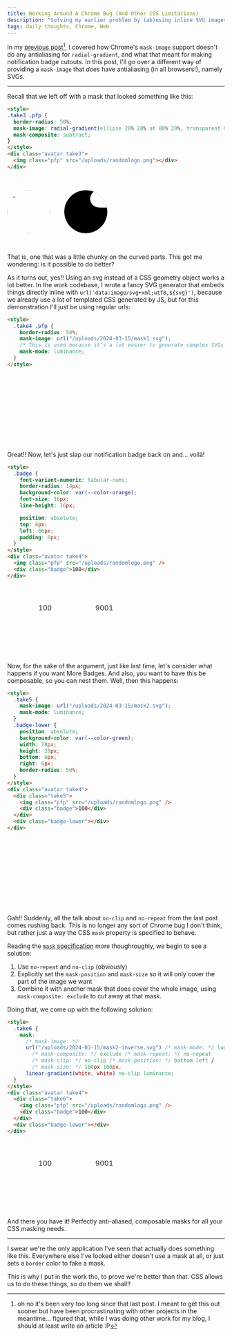 ```yaml
---
title: Working Around A Chrome Bug (And Other CSS Limitations)
description: "Solving my earlier problem by (ab)using inline SVG images to create masks, instead of CSS-native geometry"
tags: daily thoughts, Chrome, Web
---
```


In my [previous post](/posts/2023-12-28-i-think-i-found-a-webkit-bug.html)[^1], I covered how Chrome's `mask-image` support doesn't do any antialiasing for `radial-gradient`, and what that meant for making notification badge cutouts. In this post, I'll go over a different way of providing a `mask-image` that _does_ have antialiasing (in all browsers!), namely SVGs.

---

Recall that we left off with a mask that looked something like this:

```html
<style>
.take3 .pfp {
  border-radius: 50%;
  mask-image: radial-gradient(ellipse 20% 20% at 80% 20%, transparent 99%, white 100%), linear-gradient(to bottom, white 40%, transparent 41%), linear-gradient(to left, transparent 19%, white 20%);
  mask-composite: subtract;
}
</style>
<div class="avatar take3">
  <img class="pfp" src="/uploads/randomlogo.png"></div>
</div>
```

<style>
.horiz {
  display: flex;
  gap: 2rem;
}

.avatar {
  position: relative;
  width: fit-content;
  margin: 2rem 0;
}

.avatar .pfp {
  width: 100px;
  aspect-ratio: 1;
}

div.pfp {
  background-color: black;
}

.take3 .pfp {
  border-radius: 50%;
  mask-image: radial-gradient(ellipse 20% 20% at 80% 20%, transparent 99%, white 100%), linear-gradient(to bottom, white 40%, transparent 41%), linear-gradient(to left, transparent 19%, white 20%);
  mask-composite: subtract;
}
</style>
<div class="horiz">
  <div class="avatar take3">
    <img class="pfp" src="/uploads/randomlogo.png">
  </div>
  <div class="avatar take3">
    <div class="pfp"></div>
  </div>
</div>

That is, one that was a little chunky on the curved parts. This got me wondering: is it possible to do better?

As it turns out, yes!! Using an svg instead of a CSS geometry object works a lot better. In the work codebase, I wrote a fancy SVG generator that embeds things directly inline with `url('data:image/svg+xml;utf8,${svg}')`, because we already use a lot of templated CSS generated by JS, but for this demonstration I'll just be using regular urls:

```html
<style>
  .take4 .pfp {
    border-radius: 50%;
    mask-image: url("/uploads/2024-03-15/mask1.svg");
    /* This is used because it's a lot easier to generate complex SVGs that are black and white, instead of transparent and not transparent */
    mask-mode: luminance;
  }
</style>
```

<style>
.take4 .pfp {
  border-radius: 50%;
  mask-image: url('/uploads/2024-03-15/mask1.svg');
  mask-mode: luminance;
}
</style>
<div class="horiz">
  <div class="avatar take4">
    <img class="pfp" src="/uploads/randomlogo.png">
  </div>
  <div class="avatar take4">
    <div class="pfp"></div>
  </div>
</div>

Great!! Now, let's just slap our notification badge back on and... voilà!

```html
<style>
  .badge {
    font-variant-numeric: tabular-nums;
    border-radius: 14px;
    background-color: var(--color-orange);
    font-size: 16px;
    line-height: 16px;

    position: absolute;
    top: 6px;
    left: 66px;
    padding: 6px;
  }
</style>
<div class="avatar take4">
  <img class="pfp" src="/uploads/randomlogo.png" />
  <div class="badge">100</div>
</div>
```

<style>
 .badge {
  font-variant-numeric: tabular-nums;
  border-radius: 14px;
  background-color: var(--color-orange);
  font-size: 16px;
  line-height: 16px;

  position: absolute;
  top: 6px;
  left: 66px;
  padding: 6px;
}
</style>
<div class="horiz">
  <div class="avatar take4">
    <img class="pfp" src="/uploads/randomlogo.png">
    <div class="badge">100</div>
  </div>
  <div class="avatar take4">
    <div class="pfp"></div>
    <div class="badge">9001</div>
  </div>
</div>

Now, for the sake of the argument, just like last time, let's consider what happens if you want More Badges. And also, you want to have this be composable, so you can nest them. Well, then this happens:

```html
<style>
  .take5 {
    mask-image: url("/uploads/2024-03-15/mask2.svg");
    mask-mode: luminance;
  }
  .badge-lower {
    position: absolute;
    background-color: var(--color-green);
    width: 28px;
    height: 28px;
    bottom: 6px;
    right: 6px;
    border-radius: 50%;
  }
</style>
<div class="avatar take4">
  <div class="take5">
    <img class="pfp" src="/uploads/randomlogo.png" />
    <div class="badge">100</div>
  </div>
  <div class="badge-lower"></div>
</div>
```

<style>
  .take5 {
    mask-image: url('/uploads/2024-03-15/mask2.svg');
    mask-mode: luminance;
  }
  .badge-lower {
    position: absolute;
    background-color: var(--color-green);
    width: 28px;
    height: 28px;
    bottom: 6px;
    right: 6px;
    border-radius: 50%;
  }
</style>
<div class="horiz">
  <div class="avatar take4">
    <div class="take5">
      <img class="pfp" src="/uploads/randomlogo.png">
      <div class="badge">100</div>
    </div>
    <div class="badge-lower"></div>
  </div>
  <div class="avatar take4">
    <div class="take5">
      <div class="pfp"></div>
      <div class="badge">9001</div>
    </div>
    <div class="badge-lower"></div>
  </div>
</div>

Gah!! Suddenly, all the talk about `no-clip` and `no-repeat` from the last post comes rushing back. This is no longer any sort of Chrome bug I don't think, but rather just a way the CSS `mask` property is specified to behave.

Reading the [`mask` specification](https://developer.mozilla.org/en-US/docs/Web/CSS/mask) more thoughroughly, we begin to see a solution:

1. Use `no-repeat` and `no-clip` (obviously)
2. Explicitly set the `mask-position` and `mask-size` so it will only cover the part of the image we want
3. Combine it with another mask that does cover the whole image, using `mask-composite: exclude` to cut away at that mask.

Doing that, we come up with the following solution:

```html
<style>
  .take6 {
    mask:
      /* mask-image: */
      url("/uploads/2024-03-15/mask2-inverse.svg") /* mask-mode: */ luminance
        /* mask-composite: */ exclude /* mask-repeat: */ no-repeat
        /* mask-clip: */ no-clip /* mask-position: */ bottom left /
        /* mask-size: */ 100px 100px,
      linear-gradient(white, white) no-clip luminance;
  }
</style>
<div class="avatar take4">
  <div class="take6">
    <img class="pfp" src="/uploads/randomlogo.png" />
    <div class="badge">100</div>
  </div>
  <div class="badge-lower"></div>
</div>
```

<style>
  .take6 {
  mask:
    /* We're actually going to cut away at the lower mask, and need to use an inverted image */url("/uploads/2024-03-15/mask2-inverse.svg") luminance exclude
    /* mask-repeat and mask-clip properties, making it so we only mask one part */
    no-repeat no-clip
    /* position the mask and size it appropriately */
    bottom left / 100px 100px, linear-gradient(white, white) no-clip luminance;
}
</style>
<div class="horiz">
  <div class="avatar take4">
    <div class="take6">
      <img class="pfp" src="/uploads/randomlogo.png">
      <div class="badge">100</div>
    </div>
    <div class="badge-lower"></div>
  </div>
  <div class="avatar take4">
    <div class="take6">
      <div class="pfp"></div>
      <div class="badge">9001</div>
    </div>
    <div class="badge-lower"></div>
  </div>
</div>

And there you have it! Perfectly anti-aliased, composable masks for all your CSS masking needs.

---

I swear we're the only application I've seen that actually does something like this. Everywhere else I've looked either doesn't use a mask at all, or just sets a `border` color to fake a mask.

This is why I put in the work tho, to prove we're better than that. CSS allows us to do these things, so do them we shall!!

[^1]: oh no it's been very too long since that last post. I meant to get this out sooner but have been procrastinating with other projects in the meantime... figured that, while I was doing other work for my blog, I should at least write an article :P
